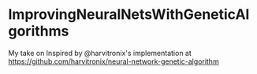 # ImprovingNeuralNetsWithGeneticAlgorithms
My take on Inspired by @harvitronix's implementation at https://github.com/harvitronix/neural-network-genetic-algorithm
